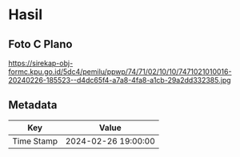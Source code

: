 # Hasil

## Foto C Plano

https://sirekap-obj-formc.kpu.go.id/5dc4/pemilu/ppwp/74/71/02/10/10/7471021010016-20240226-185523--d4dc65f4-a7a8-4fa8-a1cb-29a2dd332385.jpg


## Metadata

| Key        | Value               |
| ---------- | ------------------- |
| Time Stamp | 2024-02-26 19:00:00 |



